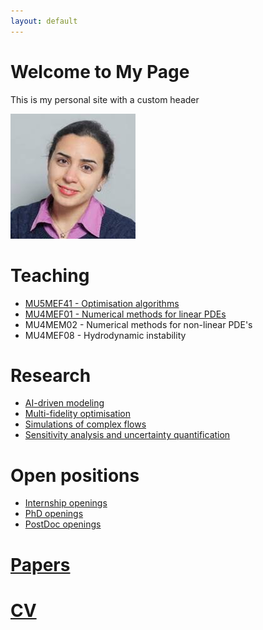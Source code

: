 ```yaml
---
layout: default
---
```


<!-- Link to the custom CSS -->
<link rel="stylesheet" href="assets/css/custom.css">

<!-- Custom header section with blue background -->
<div class="custom-header">
  <h1>Welcome to My Page</h1>
  <p>This is my personal site with a custom header</p>
  <img src="assets/myphoto.jpg" alt="My Photo">
</div>

# Teaching

* [MU5MEF41 - Optimisation algorithms](MU5MEF41/index.md)
* [MU4MEF01 - Numerical methods for linear PDEs](MU4MEF01/index.md)
* MU4MEM02 - Numerical methods for non-linear PDE's
* MU4MEF08 - Hydrodynamic instability

# Research

* [AI-driven modeling](AIFM/index.md)
* [Multi-fidelity optimisation](OFM/index.md) 
* [Simulations of complex flows](CFD/index.md)
* [Sensitivity analysis and uncertainty quantification](UQ/index.md)

# Open positions
* [Internship openings](STAGE/index.md)
* [PhD openings](PHD/index.md)
* [PostDoc openings](POSTDOC/index.md)
 
# [Papers](Papers/index.md)
 
# [CV](CV/index.md)

